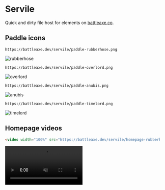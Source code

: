 # Servile

Quick and dirty file host for elements on [battleaxe.co](https://battlexe.co).

## Paddle icons

```
https://battleaxe.dev/servile/paddle-rubberhose.png
```
![rubberhose](https://battleaxe.dev/servile/paddle-rubberhose.png)
```
https://battleaxe.dev/servile/paddle-overlord.png
```
![overlord](https://battleaxe.dev/servile/paddle-overlord.png)
```
https://battleaxe.dev/servile/paddle-anubis.png
```
![anubis](https://battleaxe.dev/servile/paddle-anubis.png)
```
https://battleaxe.dev/servile/paddle-timelord.png
```
![timelord](https://battleaxe.dev/servile/paddle-timelord.png)


## Homepage videos

```html
<video width="100%" src="https://battleaxe.dev/servile/homepage-rubberhose.mp4" autoplay loop muted playsinline />
```


<video width="50%" src="https://battleaxe.dev/servile/homepage-rubberhose.mp4" autoplay loop muted playsinline />
<br/>

---

```html
<video width="100%" src="https://battleaxe.dev/servile/homepage-overlord.mp4" autoplay loop muted playsinline />
```

<video width="50%" src="https://battleaxe.dev/servile/homepage-overlord.mp4" autoplay loop muted playsinline />
